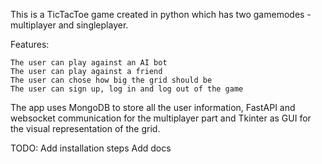This is a TicTacToe game created in python which has two gamemodes - multiplayer and singleplayer.

Features:

    The user can play against an AI bot
    The user can play against a friend
    The user can chose how big the grid should be
    The user can sign up, log in and log out of the game

The app uses MongoDB to store all the user information, FastAPI and websocket communication for the multiplayer part and Tkinter as GUI for the visual representation of the grid.

TODO: Add installation steps Add docs
